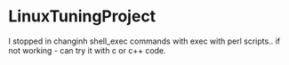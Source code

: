 # LinuxTuningProject


I stopped in changinh shell_exec commands with exec with perl scripts..
if not working - can try it with c or c++ code.
